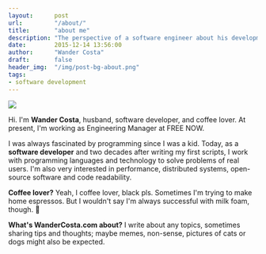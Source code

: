 ```yaml
---
layout:      post
url:         "/about/"
title:       "about me"
description: "The perspective of a software engineer about his development environment."
date:        2015-12-14 13:56:00
author:      "Wander Costa"
draft:       false
header_img:  "/img/post-bg-about.png"
tags:
- software development
---
```


<img src="https://en.gravatar.com/userimage/65982695/50d3c7658867ed21b0c34750042b21b2.jpg?size=200">

Hi. I'm **Wander Costa**, husband, software developer, and coffee lover.
At present, I'm working as Engineering Manager at FREE NOW.

I was always fascinated by programming since I was a kid. Today, as a
**software developer** and two decades after writing my first
scripts, I work with programming languages and technology to solve
problems of real users. I'm also very interested in performance, distributed
systems, open-source software and code readability.

**Coffee lover?**
Yeah, I coffee lover, black pls. Sometimes I'm trying to make home espressos.
But I wouldn't say I'm always successful with milk foam, though. :grimacing:

**What's WanderCosta.com about?**
I write about any topics, sometimes sharing tips and thoughts; maybe
memes, non-sense, pictures of cats or dogs might also be expected.